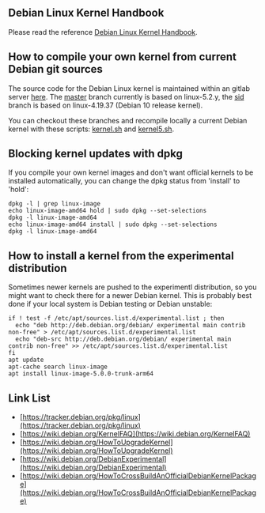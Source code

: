 Debian Linux Kernel Handbook
----------------------------

Please read the reference [Debian Linux Kernel Handbook](https://kernel-team.pages.debian.net/kernel-handbook/index.html).


How to compile your own kernel from current Debian git sources
--------------------------------------------------------------

The source code for the Debian Linux kernel is maintained within an gitlab server [here](https://salsa.debian.org/kernel-team/linux/commits/master).
The [master](https://salsa.debian.org/kernel-team/linux/commits/master) branch currently is based on linux-5.2.y,
the [sid](https://salsa.debian.org/kernel-team/linux/commits/sid) branch is based on linux-4.19.37 (Debian 10 release kernel).

You can checkout these branches and recompile locally a current Debian kernel with
these scripts: [kernel.sh](https://github.com/laroche/arm-devel-infrastructure/blob/master/vmdb2-debian/kernel.sh)
and [kernel5.sh](https://github.com/laroche/arm-devel-infrastructure/blob/master/vmdb2-debian/kernel.sh).


Blocking kernel updates with dpkg
---------------------------------

If you compile your own kernel images and don't want official kernels to be
installed automatically, you can change the dpkg status from 'install' to 'hold':

```shell
dpkg -l | grep linux-image
echo linux-image-amd64 hold | sudo dpkg --set-selections
dpkg -l linux-image-amd64
echo linux-image-amd64 install | sudo dpkg --set-selections
dpkg -l linux-image-amd64
```


How to install a kernel from the experimental distribution
----------------------------------------------------------

Sometimes newer kernels are pushed to the experimentl distribution, so you might
want to check there for a newer Debian kernel. This is probably best done if
your local system is Debian testing or Debian unstable:

```shell
if ! test -f /etc/apt/sources.list.d/experimental.list ; then
  echo "deb http://deb.debian.org/debian/ experimental main contrib non-free" > /etc/apt/sources.list.d/experimental.list
  echo "deb-src http://deb.debian.org/debian/ experimental main contrib non-free" >> /etc/apt/sources.list.d/experimental.list
fi
apt update
apt-cache search linux-image
apt install linux-image-5.0.0-trunk-arm64
```


Link List
---------
- [https://tracker.debian.org/pkg/linux](https://tracker.debian.org/pkg/linux)
- [https://wiki.debian.org/KernelFAQ](https://wiki.debian.org/KernelFAQ)
- [https://wiki.debian.org/HowToUpgradeKernel](https://wiki.debian.org/HowToUpgradeKernel)
- [https://wiki.debian.org/DebianExperimental](https://wiki.debian.org/DebianExperimental)
- [https://wiki.debian.org/HowToCrossBuildAnOfficialDebianKernelPackage](https://wiki.debian.org/HowToCrossBuildAnOfficialDebianKernelPackage)

